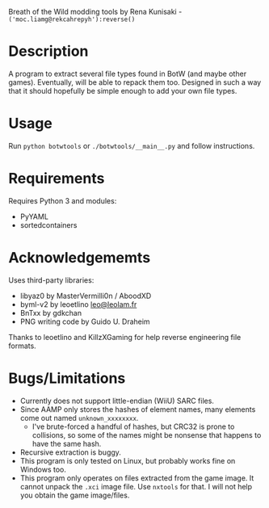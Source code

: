 Breath of the Wild modding tools
by Rena Kunisaki - `('moc.liamg@rekcahrepyh'):reverse()`

# Description
A program to extract several file types found in BotW (and maybe other games). Eventually, will be able to repack them too. Designed in such a way that it should hopefully be simple enough to add your own file types.


# Usage
Run `python botwtools` or `./botwtools/__main__.py` and follow instructions.


# Requirements
Requires Python 3 and modules:

- PyYAML
- sortedcontainers


# Acknowledgememts
Uses third-party libraries:

- libyaz0 by MasterVermilli0n / AboodXD
- byml-v2 by leoetlino <leo@leolam.fr>
- BnTxx by gdkchan
- PNG writing code by Guido U. Draheim

Thanks to leoetlino and KillzXGaming for help reverse engineering file formats.


# Bugs/Limitations
- Currently does not support little-endian (WiiU) SARC files.
- Since AAMP only stores the hashes of element names, many elements come out named `unknown_xxxxxxxx`.
    - I've brute-forced a handful of hashes, but CRC32 is prone to collisions, so some of the names might be nonsense that happens to have the same hash.
- Recursive extraction is buggy.
- This program is only tested on Linux, but probably works fine on Windows too.
- This program only operates on files extracted from the game image. It cannot unpack the `.xci` image file. Use `nxtools` for that. I will not help you obtain the game image/files.
